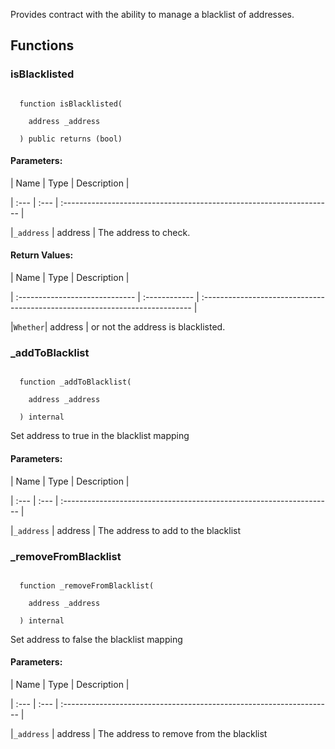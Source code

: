 Provides contract with the ability to manage a blacklist of addresses.

## Functions

### isBlacklisted

```solidity

  function isBlacklisted(

    address _address

  ) public returns (bool)

```

#### Parameters:

| Name | Type | Description                                                          |

| :--- | :--- | :------------------------------------------------------------------- |

|`_address` | address | The address to check.

#### Return Values:

| Name                           | Type          | Description                                                                  |

| :----------------------------- | :------------ | :--------------------------------------------------------------------------- |

|`Whether`| address | or not the address is blacklisted.

### _addToBlacklist

```solidity

  function _addToBlacklist(

    address _address

  ) internal

```

Set address to true in the blacklist mapping

#### Parameters:

| Name | Type | Description                                                          |

| :--- | :--- | :------------------------------------------------------------------- |

|`_address` | address | The address to add to the blacklist

### _removeFromBlacklist

```solidity

  function _removeFromBlacklist(

    address _address

  ) internal

```

Set address to false the blacklist mapping

#### Parameters:

| Name | Type | Description                                                          |

| :--- | :--- | :------------------------------------------------------------------- |

|`_address` | address | The address to remove from the blacklist
